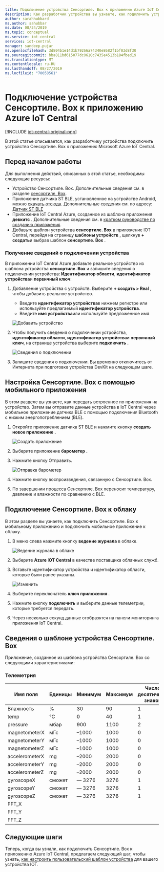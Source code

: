 ```yaml
---
title: Подключение устройства Сенсортиле. Box к приложению Azure IoT Central | Документация Майкрософт
description: Как разработчик устройства вы узнаете, как подключить устройство Сенсортиле. Box к приложению Azure IoT Central.
author: sarahhubbard
ms.author: sahubbar
ms.date: 08/24/2019
ms.topic: conceptual
ms.service: iot-central
services: iot-central
manager: sandeep.pujar
ms.openlocfilehash: 3d804b1e14d1b79266a74340e8682f1bf03d8f30
ms.sourcegitcommit: bba811bd615077dc0610c7435e4513b184fbed19
ms.translationtype: MT
ms.contentlocale: ru-RU
ms.lasthandoff: 08/27/2019
ms.locfileid: "70050561"
---
```

# <a name="connect-sensortilebox-device-to-your-azure-iot-central-application"></a>Подключение устройства Сенсортиле. Box к приложению Azure IoT Central

[!INCLUDE [iot-central-original-pnp](../../includes/iot-central-original-pnp-note.md)]

В этой статье описывается, как разработчику устройства подключить устройство Сенсортиле. Box к приложению Microsoft Azure IoT Central.

## <a name="before-you-begin"></a>Перед началом работы

Для выполнения действий, описанных в этой статье, необходимы следующие ресурсы:

* Устройство Сенсортиле. Box. Дополнительные сведения см. в разделе [сенсортиле. Box](https://www.st.com/content/st_com/en/products/evaluation-tools/product-evaluation-tools/mems-motion-sensor-eval-boards/steval-mksbox1v1.html).
* Приложение датчика ST BLE, установленное на устройстве Android, можно [скачать отсюда](https://play.google.com/store/apps/details?id=com.st.bluems). Дополнительные сведения см. по адресу: [Датчик ST BLE](https://www.st.com/stblesensor)
* Приложение IoT Central Azure, созданное из шаблона приложения **девкитс** . Дополнительные сведения см. в [кратком руководстве по созданию приложения](quick-deploy-iot-central.md).
* Добавьте шаблон устройства **сенсортиле. Box** в приложение IOT Central, перейдя на страницу **шаблоны устройств** , щелкнув **+ создать**и выбрав шаблон **сенсортиле. Box** .

### <a name="get-your-device-connection-details"></a>Получение сведений о подключении устройства

В приложении IoT Central Azure добавьте реальное устройство из шаблона устройства **сенсортиле. Box** и запишите сведения о подключении устройства: **Идентификатор области**, **идентификатор устройства**и **первичный ключ**:

1. Добавление устройства с устройств. Выберите **+ создать > Real** , чтобы добавить реальное устройство.

    * Введите **идентификатор устройства**в нижнем регистре или используйте предлагаемый **идентификатор устройства**.
    * Введите **имя устройства**или используйте предложенное имя

    ![Добавить устройство](media/howto-connect-sensortile/real-device.png)

1. Чтобы получить сведения о подключении устройства, **идентификатор области**, **идентификатор устройства**и **первичный ключ**, на странице устройства выберите **подключить** .

    ![Сведения о подключении](media/howto-connect-sensortile/connect-device.png)

1. Запишите сведения о подключении. Вы временно отключитесь от Интернета при подготовке устройства DevKit на следующем шаге.

## <a name="set-up-the-sensortilebox-with-the-mobile-application"></a>Настройка Сенсортиле. Box с помощью мобильного приложения

В этом разделе вы узнаете, как передать встроенное по приложения на устройство. Затем вы отправите данные устройства в IoT Central через мобильное приложение датчика BLE с помощью подключения Bluetooth с низким энергопотреблением (BLE).

1. Откройте приложение датчика ST BLE и нажмите кнопку **создать новое приложение** .

    ![Создать приложение](media/howto-connect-sensortile/create-app.png)

1. Выберите приложение **барометер** .
1. Нажмите кнопку Отправить.

    ![Отправка барометер](media/howto-connect-sensortile/barometer-upload.png)

1. Нажмите кнопку воспроизведения, связанную с Сенсортиле. Box.
1. По завершении процесса Сенсортиле. Box переносит температуру, давление и влажности по сравнению с BLE.

## <a name="connect-the-sensortilebox-to-the-cloud"></a>Подключение Сенсортиле. Box к облаку

В этом разделе вы узнаете, как подключить Сенсортиле. Box к мобильному приложению и подключить мобильное приложение к облаку.

1. В меню слева нажмите кнопку **ведение журнала** в облаке.

    ![Ведение журнала в облаке](media/howto-connect-sensortile/cloud-logging.png)

1. Выберите **Azure IOT Central** в качестве поставщика облачных служб.
1. Вставьте идентификатор устройства и идентификатор области, которые были ранее указаны.

    ![Изменить](media/howto-connect-sensortile/credentials.png)

1. Выберите переключатель **ключ приложения** .
1. Нажмите кнопку **подключить** и выберите данные телеметрии, которые требуется передать.
1. Через несколько секунд данные отобразятся на панели мониторинга приложения IoT Central.

## <a name="sensortilebox-device-template-details"></a>Сведения о шаблоне устройства Сенсортиле. Box

Приложение, созданное из шаблона устройства Сенсортиле. Box со следующими характеристиками:

### <a name="telemetry"></a>Телеметрия

| Имя поля     | Единицы  | Минимум | Максимум | Число десятичных знаков |
| -------------- | ------ | ------- | ------- | -------------- |
| Влажность       | %      | 30       | 90     | 1              |
| temp           | °C     | 0     | 40     | 1              |
| pressure       | мбар    | 900     | 1100    | 2              |
| magnetometerX  | мГс | –1000   | 1000    | 0              |
| magnetometerY  | мГс | –1000   | 1000    | 0              |
| magnetometerZ  | мГс | –1000   | 1000    | 0              |
| accelerometerX | mg     | –2000   | 2000    | 0              |
| accelerometerY | mg     | –2000   | 2000    | 0              |
| accelerometerZ | mg     | –2000   | 2000    | 0              |
| gyroscopeX     | сможет   | — 3276   | 3276    | 1              |
| gyroscopeY     | сможет   | — 3276   | 3276    | 1              |
| gyroscopeZ     | сможет   | — 3276   | 3276    | 1              |
| FFT_X     |    |    |     |               |
| FFT_Y     |    |    |     |               |
| FFT_Z     |    |    |     |               |

## <a name="next-steps"></a>Следующие шаги

Теперь, когда вы узнали, как подключить Сенсортиле. Box к приложению Azure IoT Central, предлагаем следующий шаг, чтобы узнать, [как настроить пользовательский шаблон устройства](howto-set-up-template.md) для вашего устройства IOT.
